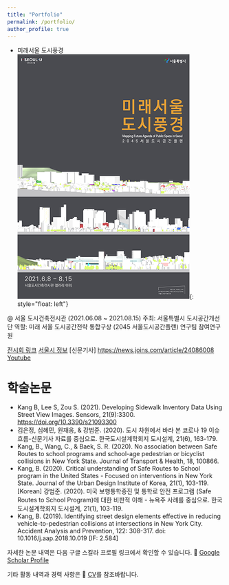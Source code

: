 ```yaml
---
title: "Portfolio"
permalink: /portfolio/
author_profile: true
---
```


* 미래서울 도시풍경 
![x](/files/mappingfutureagendaofpublicspaceinseoul_400x568.png){: style="float: left"}

@ 서울 도시건축전시관 (2021.06.08 ~ 2021.08.15)
주최: 서울특별시 도시공간개선단
역할: 미래 서울 도시공간전략 통합구상 (2045 서울도시공간플랜) 연구팀 참여연구원

[전시회 링크](https://sca.seoul.go.kr/seoulhour/site/urbanArch/exhibition/exhibitNow/421) 
[서울시 정보](https://news.seoul.go.kr/citybuild/archives/513005) 
[신문기사] https://news.joins.com/article/24086008
[Youtube](https://www.youtube.com/watch?v=hFyG75uMIQI)


# 학술논문
*  Kang B, Lee S, Zou S. (2021). Developing Sidewalk Inventory Data Using Street View Images. Sensors, 21(9):3300. https://doi.org/10.3390/s21093300 
* 김은정, 심혜민, 원재웅, & 강범준. (2020). 도시 차원에서 바라 본 코로나 19 이슈 흐름-신문기사 자료를 중심으로. 한국도시설계학회지 도시설계, 21(6), 163-179.
* Kang, B., Wang, C., & Baek, S. R. (2020). No association between Safe Routes to school programs and school-age pedestrian or bicyclist collisions in New York State. Journal of Transport & Health, 18, 100866.
* Kang, B. (2020). Critical understanding of Safe Routes to School program in the United States - Focused on interventions in New York State.  Journal of the Urban Design Institute of Korea, 21(1), 103-119. [Korean]
강범준. (2020). 미국 보행통학증진 및 통학로 안전 프로그램 (Safe Routes to School Program)에 대한 비판적 이해 - 뉴욕주 사례를 중심으로. 한국도시설계학회지 도시설계, 21(1), 103-119.
* Kang, B. (2019). Identifying street design elements effective in reducing vehicle-to-pedestrian collisions at intersections in New York City. Accident Analysis and Prevention, 122: 308-317. doi: 10.1016/j.aap.2018.10.019 [IF: 2.584]

자세한 논문 내역은 다음 구글 스칼라 프로필 링크에서 확인할 수 있습니다. 📰 [Google Scholar Profile](https://scholar.google.com/citations?hl=en&user=OgXBE_4AAAAJ&view_op=list_works&sortby=pubdate)

기타 활동 내역과 경력 사항은 📑 [CV](https://docs.google.com/document/d/1taio6Weqx4-L7HkPty6WoQpgZYEDqC3TdxDGAQN0uIo/edit?usp=sharing)를 참조바랍니다.

<!--
{% include base_path %}

{% for post in site.portfolio %}
  {% include archive-single.html %}
{% endfor %}
-->
